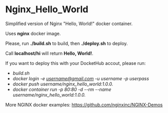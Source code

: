# Nginx_Hello_World

Simplified version of Nginx "Hello, World!" docker container.

Uses **nginx** docker image.

Please, run **./build.sh** to build, then **./deploy.sh** to deploy.

Call **localhost/hi** will return **Hello, World!**.

If you want to deploy this with your DocketHub accout, please run:
- *build.sh*
- *docker login -e username@gmail.com -u username -p userpass*
- *docker push username/nginx_hello_world:1.0.0.*
- *docker container run -p 80:80 -d --rm --name username/nginx_hello_world:1.0.0.*

More NGINX docker examples:
https://github.com/nginxinc/NGINX-Demos

